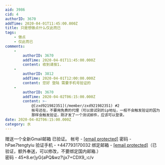 ```yaml
---
aid: 3986
cid: 4
authorID: 3670
addTime: 2020-04-01T11:45:00.000Z
title: 只是想做点什么仅此而已
tags:
    - 做点
    - 仅此而已
comments:
    -
        authorID: 3670
        addTime: 2020-04-01T11:45:00.000Z
        content: 收到请按1.
    -
        authorID: 3812
        addTime: 2020-04-01T12:00:00.000Z
        content: 您好 登陆 需要手机号验证的
    -
        authorID: 3670
        addTime: 2020-04-02T06:15:00.000Z
        content: >-
            @[zxd921982351](/member/zxd921982351) #2
            帐号还在，不要用免费的代理（可以尝试别的ip地址，一般不会触发验证的因为有绑定邮箱）
            那样会触发验证，刚才发了一个测试邮件，应该可以登录。
date: 2020-04-02T06:15:00.000Z
category: 水
---
```


赠送一个全新Gmail邮箱 已验证。 帐号 - [\[email protected\]](/cdn-cgi/l/email-protection) 密码 - hPae7tengtyiu 验证手机 - +447793170032 绑定邮箱 - [\[email protected\]](/cdn-cgi/l/email-protection)（已验证，额外奉送，可以修改，不要绑定国内邮箱.）  
密码 - 45\*8.er\]yG{aPQ&wz?\\jx7+CDX9\_:c/v
